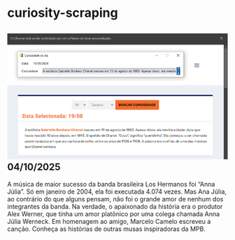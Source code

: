 # curiosity-scraping
![Budget](./execucao.png)
04/10/2025
-
A música de maior sucesso da banda brasileira Los Hermanos foi “Anna Júlia”. Só em janeiro de 2004, ela foi executada 4.074 vezes. Mas Ana Júlia, ao contrário do que alguns pensam, não foi o grande amor de nenhum dos integrantes da banda. Na verdade, o apaixonado da história era o produtor Alex Werner, que tinha um amor platônico por uma colega chamada Anna Júlia Werneck. Em homenagem ao amigo, Marcelo Camelo escreveu a canção. Conheça as histórias de outras musas inspiradoras da MPB.
